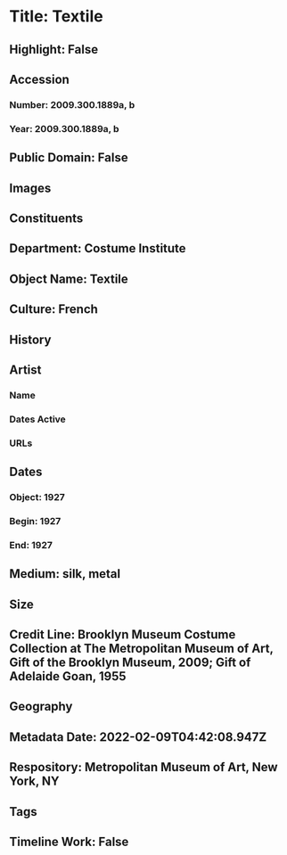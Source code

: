 # Title: Textile
## Highlight: False
## Accession
### Number: 2009.300.1889a, b
### Year: 2009.300.1889a, b
## Public Domain: False
## Images
## Constituents
## Department: Costume Institute
## Object Name: Textile
## Culture: French
## History
## Artist
### Name
### Dates Active
### URLs
## Dates
### Object: 1927
### Begin: 1927
### End: 1927
## Medium: silk, metal
## Size
## Credit Line: Brooklyn Museum Costume Collection at The Metropolitan Museum of Art, Gift of the Brooklyn Museum, 2009; Gift of Adelaide Goan, 1955
## Geography
## Metadata Date: 2022-02-09T04:42:08.947Z
## Respository: Metropolitan Museum of Art, New York, NY
## Tags
## Timeline Work: False